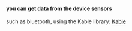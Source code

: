 #### you can get data from the device sensors
such as bluetooth, using the Kable library:
[Kable](https://github.com/JuulLabs/kable)